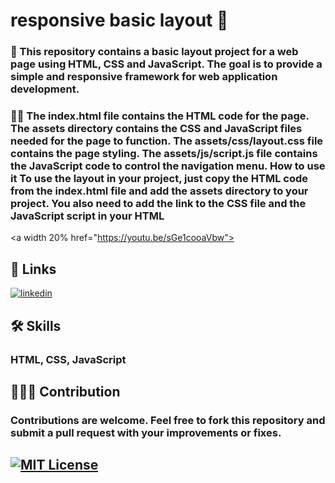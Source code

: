 # responsive basic layout 👋
                
### 🚀 This repository contains a basic layout project for a web page using HTML, CSS and JavaScript. The goal is to provide a simple and responsive framework for web application development.

### 🚀🧠 The index.html file contains the HTML code for the page. The assets directory contains the CSS and JavaScript files needed for the page to function. The assets/css/layout.css file contains the page styling. The assets/js/script.js file contains the JavaScript code to control the navigation menu. How to use it To use the layout in your project, just copy the HTML code from the index.html file and add the assets directory to your project. You also need to add the link to the CSS file and the JavaScript script in your HTML

<a width 20% href="https://youtu.be/sGe1cooaVbw"></a>

## 🔗 Links
[![linkedin](https://img.shields.io/badge/linkedin-0A66C2?style=for-the-badge&logo=linkedin&logoColor=white)](https://www.linkedin.com/in/claiton)  

    
## 🛠 Skills

### HTML, CSS, JavaScript

    
## 👯‍♀️💬 Contribution

### Contributions are welcome. Feel free to fork this repository and submit a pull request with your improvements or fixes.
    
    
## [![MIT License](https://img.shields.io/badge/License-MIT-green.svg)](https://choosealicense.com/licenses/mit/)